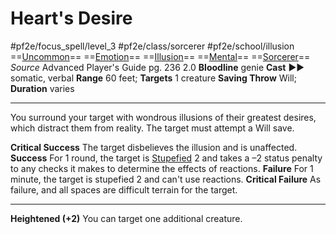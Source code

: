 # Heart's Desire
#pf2e/focus_spell/level_3 #pf2e/class/sorcerer  #pf2e/school/illusion 
==[Uncommon](rules/traits/uncommon.md)== ==[Emotion](rules/traits/emotion.md)== ==[Illusion](rules/traits/illusion.md)== ==[Mental](rules/traits/mental.md)== ==[Sorcerer](rules/traits/sorcerer.md)==
*Source* Advanced Player's Guide pg. 236 2.0
**Bloodline** genie
**Cast** ►► somatic, verbal
**Range** 60 feet; **Targets** 1 creature
**Saving Throw** Will; **Duration** varies

---
You surround your target with wondrous illusions of their greatest desires, which distract them from reality. The target must attempt a Will save.

**Critical Success** The target disbelieves the illusion and is unaffected.
**Success** For 1 round, the target is [Stupefied](../../../Conditions/Stupefied.md) 2 and takes a –2 status penalty to any checks it makes to determine the effects of reactions.
**Failure** For 1 minute, the target is stupefied 2 and can't use reactions.
**Critical Failure** As failure, and all spaces are difficult terrain for the target.

<hr>

**Heightened (+2)** You can target one additional creature.